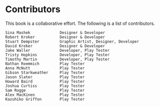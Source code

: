 # Contributors
This book is a collaborative effort. The following is a list of contributors.

	Sina Mashek			    Designer & Developer
	Robert Kroker		    Designer & Developer
	Stuart Dempster	 	 	Graphic Artist, Designer, Developer
	David Kroker		    Designer & Developer
	Jake Waller		    	Developer, Play Tester
	Tristy Hopkins		  	Developer, Play Tester
	Timothy Martin	 	 	Developer, Play Tester
	Nathan Roemmich	 	 	Play Tester
	Anna McNutt			    Play Tester
	Gibson Starkweather		Play Tester
	Jason Slater	     	Play Tester
	Howard Baird	    	Play Tester
	Joshua Curtiss	  		Play Tester
	Sam Rogge		      	Play Tester
	Alex MacKinen	    	Play Tester
	Kazuhiko Griffon		Play Tester


